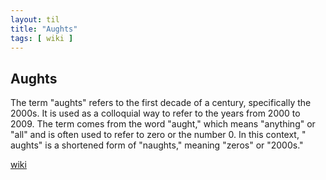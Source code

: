 ```yaml
---
layout: til
title: "Aughts"
tags: [ wiki ]
---
```


## Aughts

The term "aughts" refers to the first decade of a century, specifically the 2000s. It is used as a
colloquial way to refer to the years from 2000 to 2009. The term comes from the word "aught," which
means "anything" or "all" and is often used to refer to zero or the number 0. In this context, "
aughts" is a shortened form of "naughts," meaning "zeros" or "2000s."

[wiki](https://en.wikipedia.org/wiki/Aughts)
